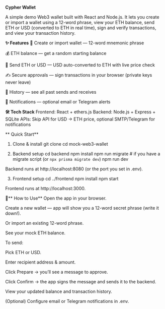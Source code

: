 **Cypher Wallet**

A simple demo Web3 wallet built with React and Node.js.
It lets you create or import a wallet using a 12-word phrase, view your ETH balance, send ETH or USD (converted to ETH in real time), sign and verify transactions, and view your transaction history.

**✨ Features**
🪪 Create or import wallet — 12-word mnemonic phrase


💰 ETH balance — get a random starting balance


💸 Send ETH or USD — USD auto-converted to ETH with live price check


✍️ Secure approvals — sign transactions in your browser (private keys never leave)


📜 History — see all past sends and receives


🔔 Notifications — optional email or Telegram alerts



**🛠️ Tech Stack**
Frontend: React + ethers.js
 Backend: Node.js + Express + SQLite
 APIs: Skip API for USD → ETH price, optional SMTP/Telegram for notifications

** Quick Start**
1. Clone & install
git clone <your-repo-url>
cd mock-web3-wallet

2. Backend setup
cd backend
npm install
npm run migrate    # if you have a migrate script (or `npx prisma migrate dev`)
npm run dev

Backend runs at http://localhost:8080 (or the port you set in .env).

3. Frontend setup
cd ../frontend
npm install
npm start

Frontend runs at http://localhost:3000.

🔑** How to Use**
Open the app in your browser.


Create a new wallet — app will show you a 12-word secret phrase (write it down!).


Or import an existing 12-word phrase.


See your mock ETH balance.


To send:


Pick ETH or USD.


Enter recipient address & amount.


Click Prepare → you’ll see a message to approve.


Click Confirm → the app signs the message and sends it to the backend.


View your updated balance and transaction history.


(Optional) Configure email or Telegram notifications in .env.



